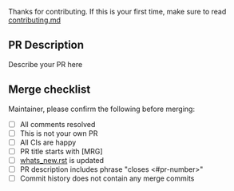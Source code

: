 Thanks for contributing. If this is your first time,
make sure to read [contributing.md](https://github.com/mne-tools/mne-bids/blob/master/CONTRIBUTING.md)

PR Description
--------------

Describe your PR here

Merge checklist
---------------

Maintainer, please confirm the following before merging:

- [ ] All comments resolved
- [ ] This is not your own PR
- [ ] All CIs are happy
- [ ] PR title starts with [MRG]
- [ ] [whats_new.rst](https://github.com/mne-tools/mne-bids/blob/master/doc/whats_new.rst) is updated
- [ ] PR description includes phrase "closes <#pr-number>"
- [ ] Commit history does not contain any merge commits
